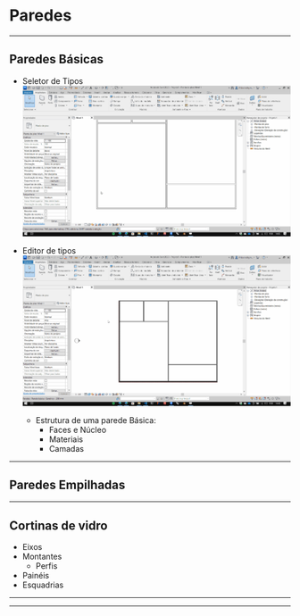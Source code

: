# Paredes

<hr>

## Paredes Básicas

- Seletor de Tipos
    ![](.\parede_tipos.gif)
    <br>


- Editor de tipos
    ![](.\parede_editar_tipo.gif)
    <br>

  -  Estrutura de uma parede Básica:
     * Faces e Núcleo
     * Materiais
     * Camadas

<hr>

## Paredes Empilhadas

<hr>

## Cortinas de vidro
   * Eixos
   * Montantes
       * Perfis
   * Painéis
   * Esquadrias


<hr>
<hr>